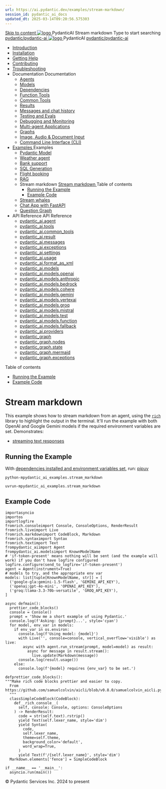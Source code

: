 ```yaml
---
url: https://ai.pydantic.dev/examples/stream-markdown/
session_id: pydantic_ai_docs
updated_dt: 2025-03-14T09:20:56.575303
---
```

[ Skip to content ](https://ai.pydantic.dev/examples/stream-markdown/#running-the-example)
[ ![logo](https://ai.pydantic.dev/img/logo-white.svg) ](https://ai.pydantic.dev/ "PydanticAI")
PydanticAI 
Stream markdown 
Type to start searching
[ pydantic/pydantic-ai  ](https://github.com/pydantic/pydantic-ai "Go to repository")
[ ![logo](https://ai.pydantic.dev/img/logo-white.svg) ](https://ai.pydantic.dev/ "PydanticAI") PydanticAI 
[ pydantic/pydantic-ai  ](https://github.com/pydantic/pydantic-ai "Go to repository")
  * [ Introduction  ](https://ai.pydantic.dev/)
  * [ Installation  ](https://ai.pydantic.dev/install/)
  * [ Getting Help  ](https://ai.pydantic.dev/help/)
  * [ Contributing  ](https://ai.pydantic.dev/contributing/)
  * [ Troubleshooting  ](https://ai.pydantic.dev/troubleshooting/)
  * Documentation  Documentation 
    * [ Agents  ](https://ai.pydantic.dev/agents/)
    * [ Models  ](https://ai.pydantic.dev/models/)
    * [ Dependencies  ](https://ai.pydantic.dev/dependencies/)
    * [ Function Tools  ](https://ai.pydantic.dev/tools/)
    * [ Common Tools  ](https://ai.pydantic.dev/common_tools/)
    * [ Results  ](https://ai.pydantic.dev/results/)
    * [ Messages and chat history  ](https://ai.pydantic.dev/message-history/)
    * [ Testing and Evals  ](https://ai.pydantic.dev/testing-evals/)
    * [ Debugging and Monitoring  ](https://ai.pydantic.dev/logfire/)
    * [ Multi-agent Applications  ](https://ai.pydantic.dev/multi-agent-applications/)
    * [ Graphs  ](https://ai.pydantic.dev/graph/)
    * [ Image, Audio & Document Input  ](https://ai.pydantic.dev/input/)
    * [ Command Line Interface (CLI)  ](https://ai.pydantic.dev/cli/)
  * [ Examples  ](https://ai.pydantic.dev/examples/)
Examples 
    * [ Pydantic Model  ](https://ai.pydantic.dev/examples/pydantic-model/)
    * [ Weather agent  ](https://ai.pydantic.dev/examples/weather-agent/)
    * [ Bank support  ](https://ai.pydantic.dev/examples/bank-support/)
    * [ SQL Generation  ](https://ai.pydantic.dev/examples/sql-gen/)
    * [ Flight booking  ](https://ai.pydantic.dev/examples/flight-booking/)
    * [ RAG  ](https://ai.pydantic.dev/examples/rag/)
    * Stream markdown  [ Stream markdown  ](https://ai.pydantic.dev/examples/stream-markdown/) Table of contents 
      * [ Running the Example  ](https://ai.pydantic.dev/examples/stream-markdown/#running-the-example)
      * [ Example Code  ](https://ai.pydantic.dev/examples/stream-markdown/#example-code)
    * [ Stream whales  ](https://ai.pydantic.dev/examples/stream-whales/)
    * [ Chat App with FastAPI  ](https://ai.pydantic.dev/examples/chat-app/)
    * [ Question Graph  ](https://ai.pydantic.dev/examples/question-graph/)
  * API Reference  API Reference 
    * [ pydantic_ai.agent  ](https://ai.pydantic.dev/api/agent/)
    * [ pydantic_ai.tools  ](https://ai.pydantic.dev/api/tools/)
    * [ pydantic_ai.common_tools  ](https://ai.pydantic.dev/api/common_tools/)
    * [ pydantic_ai.result  ](https://ai.pydantic.dev/api/result/)
    * [ pydantic_ai.messages  ](https://ai.pydantic.dev/api/messages/)
    * [ pydantic_ai.exceptions  ](https://ai.pydantic.dev/api/exceptions/)
    * [ pydantic_ai.settings  ](https://ai.pydantic.dev/api/settings/)
    * [ pydantic_ai.usage  ](https://ai.pydantic.dev/api/usage/)
    * [ pydantic_ai.format_as_xml  ](https://ai.pydantic.dev/api/format_as_xml/)
    * [ pydantic_ai.models  ](https://ai.pydantic.dev/api/models/base/)
    * [ pydantic_ai.models.openai  ](https://ai.pydantic.dev/api/models/openai/)
    * [ pydantic_ai.models.anthropic  ](https://ai.pydantic.dev/api/models/anthropic/)
    * [ pydantic_ai.models.bedrock  ](https://ai.pydantic.dev/api/models/bedrock/)
    * [ pydantic_ai.models.cohere  ](https://ai.pydantic.dev/api/models/cohere/)
    * [ pydantic_ai.models.gemini  ](https://ai.pydantic.dev/api/models/gemini/)
    * [ pydantic_ai.models.vertexai  ](https://ai.pydantic.dev/api/models/vertexai/)
    * [ pydantic_ai.models.groq  ](https://ai.pydantic.dev/api/models/groq/)
    * [ pydantic_ai.models.mistral  ](https://ai.pydantic.dev/api/models/mistral/)
    * [ pydantic_ai.models.test  ](https://ai.pydantic.dev/api/models/test/)
    * [ pydantic_ai.models.function  ](https://ai.pydantic.dev/api/models/function/)
    * [ pydantic_ai.models.fallback  ](https://ai.pydantic.dev/api/models/fallback/)
    * [ pydantic_ai.providers  ](https://ai.pydantic.dev/api/providers/)
    * [ pydantic_graph  ](https://ai.pydantic.dev/api/pydantic_graph/graph/)
    * [ pydantic_graph.nodes  ](https://ai.pydantic.dev/api/pydantic_graph/nodes/)
    * [ pydantic_graph.state  ](https://ai.pydantic.dev/api/pydantic_graph/state/)
    * [ pydantic_graph.mermaid  ](https://ai.pydantic.dev/api/pydantic_graph/mermaid/)
    * [ pydantic_graph.exceptions  ](https://ai.pydantic.dev/api/pydantic_graph/exceptions/)


Table of contents 
  * [ Running the Example  ](https://ai.pydantic.dev/examples/stream-markdown/#running-the-example)
  * [ Example Code  ](https://ai.pydantic.dev/examples/stream-markdown/#example-code)


# Stream markdown
This example shows how to stream markdown from an agent, using the [`rich`](https://github.com/Textualize/rich) library to highlight the output in the terminal.
It'll run the example with both OpenAI and Google Gemini models if the required environment variables are set.
Demonstrates:
  * [streaming text responses](https://ai.pydantic.dev/results/#streaming-text)


## Running the Example
With [dependencies installed and environment variables set](https://ai.pydantic.dev/examples/#usage), run:
[pip](https://ai.pydantic.dev/examples/stream-markdown/#__tabbed_1_1)[uv](https://ai.pydantic.dev/examples/stream-markdown/#__tabbed_1_2)
```
python-mpydantic_ai_examples.stream_markdown

```

```
uvrun-mpydantic_ai_examples.stream_markdown

```

## Example Code
```
importasyncio
importos
importlogfire
fromrich.consoleimport Console, ConsoleOptions, RenderResult
fromrich.liveimport Live
fromrich.markdownimport CodeBlock, Markdown
fromrich.syntaximport Syntax
fromrich.textimport Text
frompydantic_aiimport Agent
frompydantic_ai.modelsimport KnownModelName
# 'if-token-present' means nothing will be sent (and the example will work) if you don't have logfire configured
logfire.configure(send_to_logfire='if-token-present')
agent = Agent(instrument=True)
# models to try, and the appropriate env var
models: list[tuple[KnownModelName, str]] = [
  ('google-gla:gemini-1.5-flash', 'GEMINI_API_KEY'),
  ('openai:gpt-4o-mini', 'OPENAI_API_KEY'),
  ('groq:llama-3.3-70b-versatile', 'GROQ_API_KEY'),
]

async defmain():
  prettier_code_blocks()
  console = Console()
  prompt = 'Show me a short example of using Pydantic.'
  console.log(f'Asking: {prompt}...', style='cyan')
  for model, env_var in models:
    if env_var in os.environ:
      console.log(f'Using model: {model}')
      with Live('', console=console, vertical_overflow='visible') as live:
        async with agent.run_stream(prompt, model=model) as result:
          async for message in result.stream():
            live.update(Markdown(message))
      console.log(result.usage())
    else:
      console.log(f'{model} requires {env_var} to be set.')

defprettier_code_blocks():
"""Make rich code blocks prettier and easier to copy.
  From https://github.com/samuelcolvin/aicli/blob/v0.8.0/samuelcolvin_aicli.py#L22
  """
  classSimpleCodeBlock(CodeBlock):
    def__rich_console__(
      self, console: Console, options: ConsoleOptions
    ) -> RenderResult:
      code = str(self.text).rstrip()
      yield Text(self.lexer_name, style='dim')
      yield Syntax(
        code,
        self.lexer_name,
        theme=self.theme,
        background_color='default',
        word_wrap=True,
      )
      yield Text(f'/{self.lexer_name}', style='dim')
  Markdown.elements['fence'] = SimpleCodeBlock

if __name__ == '__main__':
  asyncio.run(main())

```

© Pydantic Services Inc. 2024 to present 
